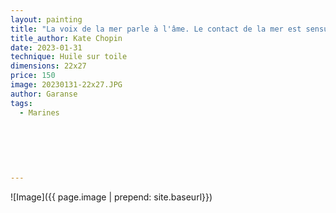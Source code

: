 ```yaml
---
layout: painting
title: "La voix de la mer parle à l'âme. Le contact de la mer est sensuel, et enlace le corps dans une douce et secrète étreinte."   
title_author: Kate Chopin    
date: 2023-01-31
technique: Huile sur toile
dimensions: 22x27
price: 150
image: 20230131-22x27.JPG
author: Garanse
tags:
  - Marines
  
  
 
  
  
  
---
```

![Image]({{ page.image | prepend: site.baseurl}})

